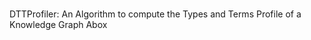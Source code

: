 <h><br>DTTProfiler: An Algorithm to compute the Types and Terms Profile of a Knowledge Graph Abox </br></h>

